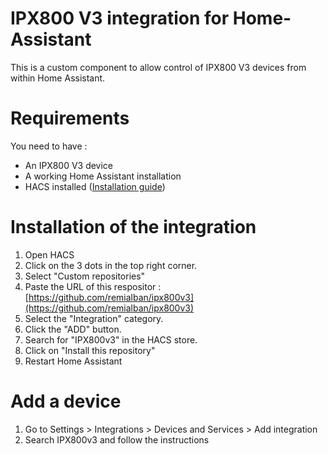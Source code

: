 # IPX800 V3 integration for Home-Assistant

This is a custom component to allow control of IPX800 V3 devices from within Home Assistant.

# Requirements
You need to have :
- An IPX800 V3 device
- A working Home Assistant installation
- HACS installed ([Installation guide](https://hacs.xyz/docs/setup/download/))

# Installation of the integration
1. Open HACS
2. Click on the 3 dots in the top right corner.
3. Select "Custom repositories"
4. Paste the URL of this respositor : [https://github.com/remialban/ipx800v3](https://github.com/remialban/ipx800v3)
5. Select the "Integration" category.
6. Click the "ADD" button.
7. Search for "IPX800v3" in the HACS store.
8. Click on "Install this repository"
7. Restart Home Assistant

# Add a device
1. Go to Settings > Integrations > Devices and Services > Add integration
2. Search IPX800v3 and follow the instructions
